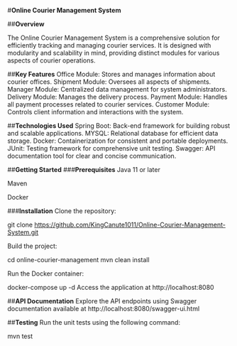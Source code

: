 #**Online Courier Management System**


##**Overview**

The Online Courier Management System is a comprehensive solution for efficiently tracking and managing courier services. It is designed with modularity and scalability in mind, providing distinct modules for various aspects of courier operations.

##**Key Features**
Office Module: Stores and manages information about courier offices.
Shipment Module: Oversees all aspects of shipments.
Manager Module: Centralized data management for system administrators.
Delivery Module: Manages the delivery process.
Payment Module: Handles all payment processes related to courier services.
Customer Module: Controls client information and interactions with the system.

##**Technologies Used**
Spring Boot: Back-end framework for building robust and scalable applications.
MYSQL: Relational database for efficient data storage.
Docker: Containerization for consistent and portable deployments.
JUnit: Testing framework for comprehensive unit testing.
Swagger: API documentation tool for clear and concise communication.

##**Getting Started**
###**Prerequisites**
Java 11 or later

Maven

Docker

###**Installation**
Clone the repository:



git clone https://github.com/KingCanute1011/Online-Courier-Management-System.git

Build the project:



cd online-courier-management
mvn clean install

Run the Docker container:



docker-compose up -d
Access the application at http://localhost:8080

##**API Documentation**
Explore the API endpoints using Swagger documentation available at http://localhost:8080/swagger-ui.html

##**Testing**
Run the unit tests using the following command:



mvn test
